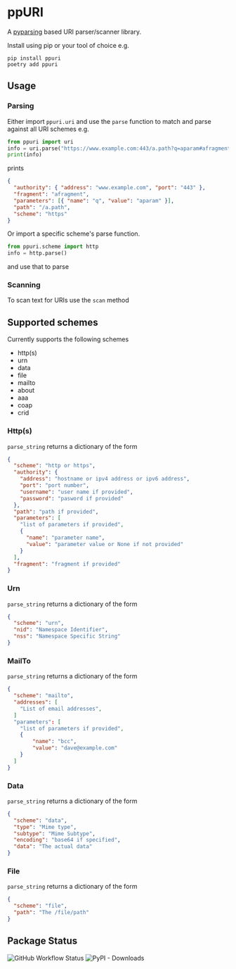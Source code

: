 # ppURI

A [pyparsing](https://pyparsing-docs.readthedocs.io/en/latest/) based URI parser/scanner library.

Install using pip or your tool of choice e.g.

```
pip install ppuri
poetry add ppuri
```

## Usage

### Parsing

Either import `ppuri.uri` and use the `parse` function to match and parse against all URI schemes e.g.

```python
from ppuri import uri
info = uri.parse("https://www.example.com:443/a.path?q=aparam#afragment")
print(info)
```

prints

```json
{
  "authority": { "address": "www.example.com", "port": "443" },
  "fragment": "afragment",
  "parameters": [{ "name": "q", "value": "aparam" }],
  "path": "/a.path",
  "scheme": "https"
}
```

Or import a specific scheme's parse function.

```python
from ppuri.scheme import http
info = http.parse()
```

and use that to parse

### Scanning

To scan text for URIs use the `scan` method

## Supported schemes

Currently supports the following schemes

- http(s)
- urn
- data
- file
- mailto
- about
- aaa
- coap
- crid

### Http(s)

`parse_string` returns a dictionary of the form

```json
{
  "scheme": "http or https",
  "authority": {
    "address": "hostname or ipv4 address or ipv6 address",
    "port": "port number",
    "username": "user name if provided",
    "password": "pasword if provided"
  },
  "path": "path if provided",
  "parameters": [
    "list of parameters if provided",
    {
      "name": "parameter name",
      "value": "parameter value or None if not provided"
    }
  ],
  "fragment": "fragment if provided"
}
```

### Urn

`parse_string` returns a dictionary of the form

```json
{
  "scheme": "urn",
  "nid": "Namespace Identifier",
  "nss": "Namespace Specific String"
}
```

### MailTo

`parse_string` returns a dictionary of the form

```json
{
  "scheme": "mailto",
  "addresses": [
    "List of email addresses",
  ]
  "parameters": [
    "list of parameters if provided",
    {
        "name": "bcc",
        "value": "dave@example.com"
    }
  ]
}
```

### Data

`parse_string` returns a dictionary of the form

```json
{
  "scheme": "data",
  "type": "Mime type",
  "subtype": "Mime Subtype",
  "encoding": "base64 if specified",
  "data": "The actual data"
}
```

### File

`parse_string` returns a dictionary of the form

```json
{
  "scheme": "file",
  "path": "The /file/path"
}
```

## Package Status

![GitHub Workflow Status](https://img.shields.io/github/workflow/status/sffjunkie/ppuri/ppuri-test) ![PyPI - Downloads](https://img.shields.io/pypi/dm/ppuri)
